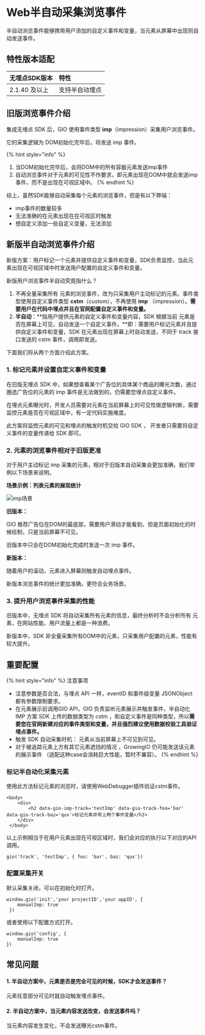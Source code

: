 # Web半自动采集浏览事件

半自动浏览事件能够携带用户添加的自定义事件和变量，当元素从屏幕中出现则自动发送事件。

## 特性版本适配

| 无埋点SDK版本 | 特性 |
| :--- | :--- |
| 2.1.40 及以上 | 支持半自动埋点 |

## 旧版浏览事件介绍

集成无埋点 SDK 后，GIO 使用事件类型 **imp**（impression）采集用户浏览事件。

它的采集逻辑为 DOM初始化完毕后，将发送 imp 事件。

{% hint style="info" %}
1. 当DOM初始化完毕后，会将DOM中的所有容器元素发送imp事件
2. 自动浏览事件对于元素的可见性不作要求，即元素出现在DOM中就会发送imp事件，而不是出现在可视区域中。
{% endhint %}

综上，虽然SDK能够自动采集每个元素的浏览事件，但是有以下弊端：

* imp事件的数量较多
* 无法准确的在元素出现在在可视区时触发
* 想自定义添加一些自定义变量，无法添加

## 新版半自动浏览事件介绍

新版方案：用户标记一个元素并提供自定义事件和变量，SDK负责监控，当此元素出现在可视区域中时发送用户配置的自定义事件和变量。

新版用户浏览事件半自动究竟指什么？

1. 不再全量采集所有 元素的浏览事件，改为只采集用户主动标记的元素。事件类型使用自定义事件类型 **cstm**（custom），不再使用 **imp** （impression）。**需要用户在代码中埋点并且在官网配置自定义事件和变量。**
2. **半自动**：**指用户提供元素的自定义事件和变量内容，SDK 根据当前 元素是否在屏幕上可见，自动发送一个自定义事件。**即：需要用户标记元素并且提供自定义事件和变量，SDK 在元素出现在屏幕上时自动发送，不同于 track 接口发送的 cstm 事件，调用即发送。

下面我们将从两个方面介绍此方案。

### 1. 标记元素并设置自定义事件和变量

在旧版无埋点 SDK 中，如果想查看某个广告位的具体某个商品的曝光次数，通过圈选广告位的元素的 imp 事件是无法做到的，仍需要您埋点自定义事件。

在埋点元素曝光时，开发人员需要对元素在当前屏幕上的可见性做逻辑判断，需要监控元素是否在可视区域中，有一定代码实施难度。

此方案将监控元素的可见和埋点的触发时机交给 GIO SDK ， 开发者只需要将自定义事件的变量传递给 SDK 即可。

### 2. 元素的浏览事件相对于旧版更准

对于用户主动标记 imp 采集的元素，相对于旧版本自动采集会更加准确，我们举例以下场景来说明。

**场景示例：列表元素的展现统计**

![imp&#x573A;&#x666F;](https://docs.growingio.com/.gitbook/assets/-LGNxeGABUADKiTWTaEM-LsFN-kH_I1FhypMMhpC-LsGIgGsbAd0wdRHzc6Himage.png)

**旧版本：**

GIO 推荐广告位在DOM的最底部，需要用户滑动才能看到，但是页面初始化的时候绘制，只是当前屏幕不可见。

旧版本中只会在DOM初始化完成时发送一次 imp 事件。

**新版本：**

随着用户的滚动，元素进入屏幕则触发自动埋点事件。

新版本浏览事件的统计更加准确，更符合业务场景。

### 3. 提升用户浏览事件采集的性能

旧版本中，无埋点 SDK 将自动采集所有元素的信息，最终分析时不会分析所有 元素，在网站性能、用户流量上都是一种浪费。

新版本中，SDK 非全量采集所有DOM中的元素，只采集用户配置的元素，性能有较大提升。

## 重要配置

{% hint style="info" %}
注意事项

* 注意参数是否合法，与埋点 API 一样，eventID 和事件级变量 JSONObject 都有参数限制要求。
* 在元素展示前调用GIO API，GIO 负责监听元素展示并触发事件，半自动化 IMP 方案 SDK 上传的数据类型为 cstm ，和自定义事件是同种类型，所以**需要您在官网新建对应的事件类型和变量，并且强烈建议使用数据校验工具验证埋点事件。**
* 触发 SDK 自动采集时机： 元素从当前屏幕上不可见到可见。
* 对于被追踪元素上方有其它元素遮挡的情况 ，GrowingIO 仍可能发送该元素的展示事件 （适配这种case会消耗巨大性能，暂时不兼容）。
{% endhint %}

### 标记半自动化采集元素

使用此方法标记元素的浏览时，请使用WebDebugger插件验证cstm事件。

```markup
<body>
    <div>
        <h2 data-gio-imp-track='testImp' data-gio-track-foo='bar' data-gio-track-baz='qux'>标记元素并带上两个事件变量</h2>
    </div>
 </body>
```

以上示例相当于在用户元素出现在可视区域时，我们会对应的执行以下对应的API调用。

```markup
gio('track', 'testImp', { foo: 'bar', baz: 'qux'})
```

### 配置采集开关

默认采集关闭，可以在初始化时打开。

```markup
window.gio('init','your projectID','your appID', {
    manualImp: true
 })
```

或者使用以下配置方式打开。

```markup
window.gio('config', {
    manualImp: true
})
```

## 常见问题

#### 1. 半自动方案中，元素是否是完全可见的时候，SDK才会发送事件？

元素任意部分可见时就自动触发埋点事件。

#### 2. 半自动方案中，当元素内容发送改变，会发送事件吗？

当元素内容发生变化，不会发送曝光cstm事件。

